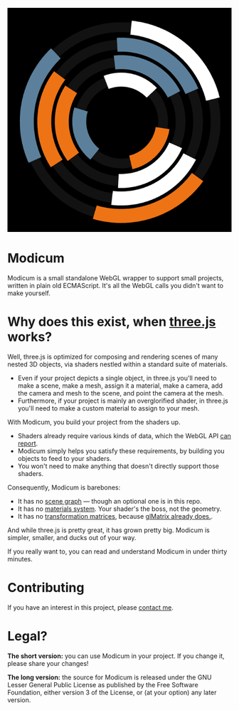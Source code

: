 ![Hanoi screenshot.](/hanoi_screenshot.png?raw=true "How the Hanoi graphic demo appears a few minutes in.")

# Modicum

Modicum is a small standalone WebGL wrapper to support small projects, written in plain old ECMAScript. It's all the WebGL calls you didn't want to make yourself.

# Why does this exist, when [three.js](https://threejs.org) works?

Well, three.js is optimized for composing and rendering scenes of many nested 3D objects, via shaders nestled within a standard suite of materials.

- Even if your project depicts a single object, in three.js you'll need to make a scene, make a mesh, assign it a material, make a camera, add the camera and mesh to the scene, and point the camera at the mesh.
- Furthermore, if your project is mainly an overglorified shader, in three.js you'll need to make a custom material to assign to your mesh.

With Modicum, you build your project from the shaders up.

- Shaders already require various kinds of data, which the WebGL API [can](https://developer.mozilla.org/en-US/docs/Web/API/WebGLRenderingContext/getActiveUniform) [report](https://developer.mozilla.org/en-US/docs/Web/API/WebGLRenderingContext/getActiveAttrib).
- Modicum simply helps you satisfy these requirements, by building you objects to feed to your shaders.
- You won't need to make anything that doesn't directly support those shaders.

Consequently, Modicum is barebones:

- It has no [scene graph](https://en.wikipedia.org/wiki/Scene_graph) — though an optional one is in this repo.
- It has no [materials system](https://en.wikipedia.org/wiki/Materials_system). Your shader's the boss, not the geometry.
- It has no [transformation matrices](https://en.wikipedia.org/wiki/Transformation_matrix), because [glMatrix already does.](http://glmatrix.net).

And while three.js is pretty great, it has grown pretty big. Modicum is simpler, smaller, and ducks out of your way.

If you really want to, you can read and understand Modicum in under thirty minutes.

# Contributing

If you have an interest in this project, please [contact me](mailto:jeremysachs@rezmason.net).

# Legal?

**The short version:** you can use Modicum in your project. If you change it, please share your changes!

**The long version:** the source for Modicum is released under the GNU Lesser General Public License as published by the Free Software Foundation, either version 3 of the License, or (at your option) any later version.
